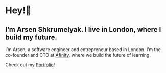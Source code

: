 # Hey!👋

## I’m Arsen Shkrumelyak. I live in London, where I build my future.

I’m Arsen, a software engineer and entrepreneur based in London. I’m the co-founder and CTO at [Afinity](https://afinity.ai), where we build the future of learning.

Check out my [Portfolio](https://arsenstorm.com)!
